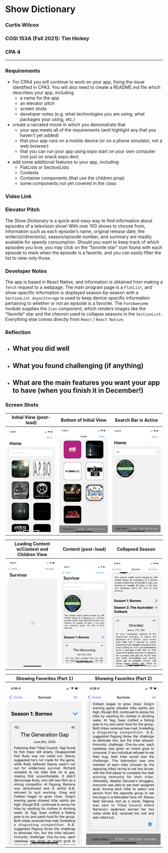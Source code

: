 # Show Dictionary
### Curtis Wilcox
### COSI 153A (Fall 2021): Tim Hickey
### CPA 4

---

### Requirements
- For CPA4 you will continue to work on your app, fixing the issue identified in CPA3. You will also need to create a README.md file which describes your app, including
  - a name for the app
  - an elevator pitch
  - screen shots
  - developer notes (e.g. what technologies you are using, what packages your using, etc.)
- create a narrated movie in which you demonstrate that
  - your app meets all of the requirements (and highlight any that you haven't yet added)
  - that your app runs on a mobile device (or on a phone simulator, not a web browser)
  - that you can run your app using expo start on your own computer (not just on snack.expo.dev)
- add some additional features to your app, including
  - FlatLists or SectionLists
  - Contexts
  - Container components (that use the children prop)
  - some components not yet covered in the class

### Video Link


### Elevator Pitch
The *Show Dictionary* is a quick-and-easy way to find information about episodes of a television show! With over 100 shows to choose from, information such as each episode's name, original release date, the writer(s)/director(s), season/episode number, and summary are readily available for speedy consumption. Should you want to keep track of which episodes you love, you may click on the "favorite star" icon found with each episode to mark when the episode is a favorite, and you can easily filter the list to view only those.

### Developer Notes
The app is based in React Native, and information is obtained from making a `fetch` request to a webpage. The main program page is a `FlatList`, and show-specific information is displayed season-by-season with a `SectionList`. `AsyncStorage` is used to keep device-specific information pertaining to whether or not an episode is a favorite. The `FontAwesome` module supplies the `Icon` component, which renders images like the "favorite" star and the chevron used to collapse seasons in the `SectionList`. Everything else comes directly from `React` / `React Native`.


### Reflection
- What you did well
  -
- What you found challenging (if anything)
  -
- What are the main features you want your app to have (when you finish it in December!)
  -


### Screen Shots
Initial View (post-load) | Bottom of Initial View | Search Bar is Active
:--------------:|:-----------:|:------------:
![test](screenshots/first.PNG) | ![test](screenshots/second.PNG) | ![test](screenshots/third.PNG)


Loading Content w/Context and Children View | Content (post-load) | Collapsed Season
:--------------:|:-----------:|:------------:
![test](screenshots/fourth.PNG) | ![test](screenshots/fifth.PNG) | ![test](screenshots/sixth.PNG)

Showing Favorites (Part 1) | Showing Favorites (Part 2)
:--------------:|:-----------:
![test](screenshots/seventh.PNG) | ![test](screenshots/eighth.PNG)
